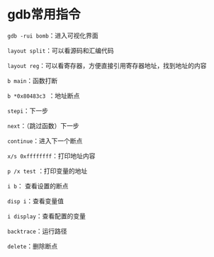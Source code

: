 # gdb常用指令

`gdb -rui bomb`：进入可视化界面

`layout split`：可以看源码和汇编代码

`layout reg`：可以看寄存器，方便直接引用寄存器地址，找到地址的内容

`b main`：函数打断

`b *0x80483c3 `：地址断点

`stepi`：下一步

`next`：（跳过函数）下一步

`continue`：进入下一个断点

`x/s 0xffffffff`：打印地址内容

`p /x test` ：打印变量的地址

`i b`： 查看设置的断点

`disp i`：查看变量值

`i display`：查看配置的变量

`backtrace`：运行路径

`delete`：删除断点



